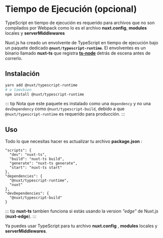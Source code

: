 
# Tiempo de Ejecución (opcional)

TypeScript en tiempo de ejecución es requerido para archivos que no son compilados por Webpack como lo es el archivo **nuxt.config**, **modules** locales y **serverMiddlewares**

Nuxt.js ha creado un envolvente de TypeScript en tiempo de ejecución bajo un paquete dedicado **`@nuxt/typescript-runtime`**. El envolventes es un binario llamado **nuxt-ts** que registra [**ts-node**](https://github.com/TypeStrong/ts-node) detrás de escena antes de correrlo.

## Instalación

```sh
yarn add @nuxt/typescript-runtime
# o tamvbien
npm install @nuxt/typescript-runtime
```

::: tip
Nota que este paquete es instalado como una `dependency` y no una `devDependency` como `@nuxt/typescript-build`, debido a que `@nuxt/typescript-runtime` es requerido para producción.
:::

## Uso

Todo lo que necesitas hacer es actualizar tu archivo **package.json** :

```json{2-5}
"scripts": {
  "dev": "nuxt-ts",
  "build": "nuxt-ts build",
  "generate": "nuxt-ts generate",
  "start": "nuxt-ts start"
},
"dependencies": {
  "@nuxt/typescript-runtime",
  "nuxt"
},
"devDependencies": {
  "@nuxt/typescript-build"
}
```

::: tip
**nuxt-ts** tambien funciona si estás usando la version _"edge"_ de Nuxt.js (**nuxt-edge**).
:::

Ya puedes usar TypeScript para tu archivo **nuxt.config** , **modules** locales y **serverMiddlewares**.
